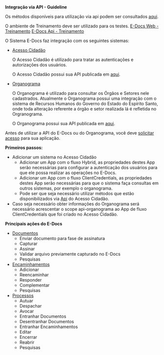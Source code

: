 **Integração via API - Guideline**

Os métodos disponíveis para utilização via api podem ser consultados [aqui](https://api.e-docs.es.gov.br/swagger/index.html?urls.primaryName=V2.0).

O ambiente de Treinamento deve ser utilizado para os testes.
[E-Docs Web - Treinamento](https://treinamento.e-docs.es.gov.br)
[E-Docs Api - Treinamento](https://api.treinamento.e-docs.es.gov.br/)

O Sistema E-Docs faz integração com os seguintes sistemas:

- [Acesso Cidadão](https://acessocidadao.es.gov.br)

	O Acesso Cidadão é utilizado para tratar as autenticações e autorizações dos usuários.

	O Acesso Cidadão possui sua API publicada em [aqui](https://sistemas.es.gov.br/prodest/acessocidadao.webapi/swagger).

- [Organograma](https://organograma.es.gov.br)

	O Organograma é utilizado para consultar os Órgãos e Setores nele cadastrados.
Atualmente o Organograma possui uma integração com o sistema de Recursos Humanos do Governo do Estado do Espírito Santo, onde toda alteração referente a órgão e setor realizada lá é refletida no Orgranograma.

	O Organograma possui sua API publicada em [aqui](https://api.organograma.es.gov.br).



Antes de utilizar a API do E-Docs ou do Organograma, você deve [solicitar acesso](SolicitarAcesso.md) para sua aplicação.




**Primeiros passos:**
- Adicionar um sistema no Acesso Cidadão
  - Adicionar um App com o fluxo Hybrid, as propriedades destes App serão necessárias para configurar a autenticação dos usuários para que ele possa realizar as operações no E-Docs.
  - Adicionar um App com o fluxo ClientCredentials, as propriedades destes App serão necessárias para que o sistema faça consultas em outros sistemas, por exemplo o organograma.
  - Pode ser que seja necessário utilizar métodos que estão disponibilizados via [Api](https://sistemas.es.gov.br/prodest/acessocidadao.webapi/swagger) do Acesso Cidadão.
- Caso seja necessário obter informações do Organograma será necessário acrescentar o scope api-organograma ao App de fluxo ClientCredentials que foi criado no Acesso Cidadão.


**Principais ações do E-Docs**
- [Documentos](Documentos.md)
  - Enviar documento para fase de assinatura
  - Capturar
  - Assinar
  - Validar arquivo previamente capturado no E-Docs
  - Pesquisas
- [Encaminhamentos](Encaminhamentos.md)
  - Adicionar
  - Reencaminhar
  - Responder
  - Complementar
  - Pesquisas
- [Processos](Processos.md)
  - Autuar
  - Despachar
  - Avocar
  - Entranhar Documentos
  - Desentranhar Documentos
  - Entranhar Encaminhamentos
  - Editar
  - Encerrar
  - Reabrir
  - Pesquisas